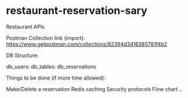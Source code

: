 # restaurant-reservation-sary
Restaurant APIs

Postman Collection link (import): https://www.getpostman.com/collections/82394d3d16385781f4b2

DB Structure:

db_users:
db_tables:
db_reservations

Things to be done (if more time allowed):

Make/Delete a reservation
Redis caching
Security protocols
Flow chart
..
